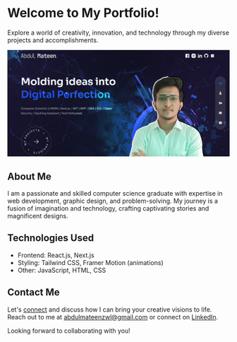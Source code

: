 # Welcome to My Portfolio!

Explore a world of creativity, innovation, and technology through my diverse projects and accomplishments.

![Portfolio Screenshot](/public/screenshot.png)

## About Me

I am a passionate and skilled computer science graduate with expertise in web development, graphic design, and problem-solving. My journey is a fusion of imagination and technology, crafting captivating stories and magnificent designs.

## Technologies Used

- Frontend: React.js, Next.js
- Styling: Tailwind CSS, Framer Motion (animations)
- Other: JavaScript, HTML, CSS

## Contact Me

Let's [connect](https://connect.abdulmateenzwl.com) and discuss how I can bring your creative visions to life. Reach out to me at [abdulmateenzwl@gmail.com](mailto:abdulmateenzwl@gmail.com) or connect on [LinkedIn](https://www.linkedin.com/in/abdulmateenzwl).

Looking forward to collaborating with you!

